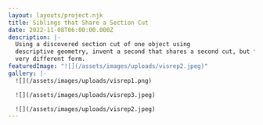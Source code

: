 ```yaml
---
layout: layouts/project.njk
title: Siblings that Share a Section Cut
date: 2022-11-08T06:00:00.000Z
description: |-
  Using a discovered section cut of one object using
  descriptive geometry, invent a second that shares a second cut, but from a
  very different form.
featuredImage: "![](/assets/images/uploads/visrep2.jpeg)"
gallery: |-
  ![](/assets/images/uploads/visrep1.png)

  ![](/assets/images/uploads/visrep3.jpeg)

  ![](/assets/images/uploads/visrep2.jpeg)
---
```

